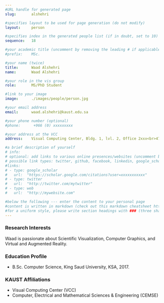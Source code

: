 ```yaml
---
#URL handle for generated page
slug:       alshehri

#specifies layout to be used for page generation (do not modify)
layout: 	person

#specifies index in the generated people list (if in doubt, set to 10)
sequence:	18

#your academic title (uncomment by removing the leading # if applicable)
#prefix:    MSc.

#your name (twice)
title:		Waad Alshehri
name:       Waad Alshehri

#your role in the vis group
role:       MS/PhD Student

#link to your image
image:      ./images/people/person.jpg

#your email address
email:      waad.alshehri@kaust.edu.sa

#your phone number (optional)
#phone:      +966 (0) xxxxxxxxx

#your address at the VCC
address:    Visual Computing Center, Bldg. 1, lvl. 2, Office 2xxx<br>4700 King Abdullah University of Science and Technology<br>Thuwal 23955-6900, Saudi Arabia

#a brief description of yourself
# info:       
# optional: add links to various online presences/websites (uncomment by removing the leading # if applicable)
# possible link types: twitter, github, facebook, linkedin, google_scholar, google_plus, instagram, skype, youtube, vimeo, flickr, web (use the latter for all other link types)
#links:
# - type: google_scholar
#   url:  "https://scholar.google.com/citations?user=xxxxxxxxxxx"
# - type: twitter
#   url:  "http://twitter.com/mytwitter"
# - type: web
#   url:  "http://mywebsite.com"

#below the following --- enter the content to your personal page
#content is written in markdown (check out this markdown cheatsheet https://github.com/adam-p/markdown-here/wiki/Markdown-Cheatsheet)
#for a uniform style, please write section headings with ### (three sharps)
---
```

### Research Interests
Waad is passionate about Scientific Visualization, Computer Graphics, and Virtual and Augmented Reality.

### Education Profile
- B.Sc. Computer Science, King Saud University, KSA, 2017.

### KAUST Affiliations
- ​Visual Computing Center (VCC)
- Computer, Electrical and Mathematical Sciences & Engineering (CEMSE)
